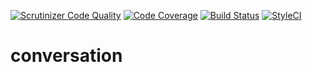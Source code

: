 [![Scrutinizer Code Quality](https://scrutinizer-ci.com/g/alexmpunkt/conversation/badges/quality-score.png?b=master)](https://scrutinizer-ci.com/g/alexmpunkt/conversation/?branch=master)
[![Code Coverage](https://scrutinizer-ci.com/g/alexmpunkt/conversation/badges/coverage.png?b=master)](https://scrutinizer-ci.com/g/alexmpunkt/conversation/?branch=master)
[![Build Status](https://scrutinizer-ci.com/g/alexmpunkt/conversation/badges/build.png?b=master)](https://scrutinizer-ci.com/g/alexmpunkt/conversation/build-status/master)
[![StyleCI](https://styleci.io/repos/76722235/shield?branch=master)](https://styleci.io/repos/76722235)
# conversation
